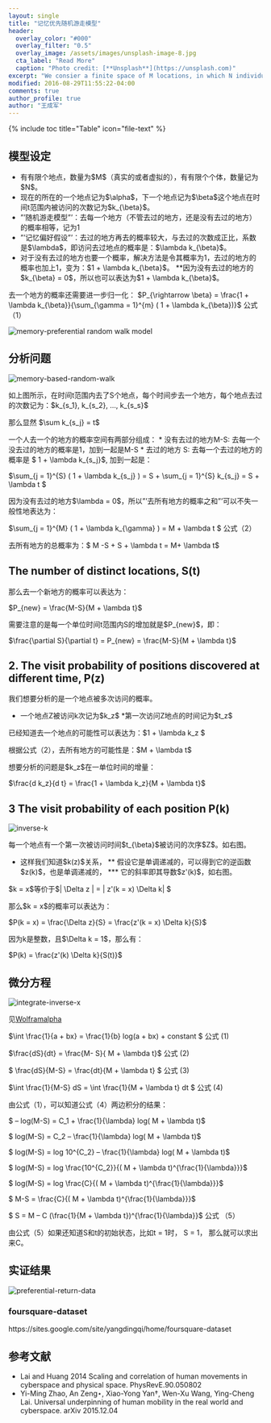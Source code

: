 ```yaml
---
layout: single
title: "记忆优先随机游走模型"
header:
  overlay_color: "#000"
  overlay_filter: "0.5"
  overlay_image: /assets/images/unsplash-image-8.jpg
  cta_label: "Read More"
  caption: "Photo credit: [**Unsplash**](https://unsplash.com)"
excerpt: "We consier a finite space of M locations, in which N individuals perfom random wolk with the probability of visiting a position proportional to its weight."
modified: 2016-08-29T11:55:22-04:00
comments: true
author_profile: true
author: "王成军"
---
```


{% include toc title="Table" icon="file-text" %}


## 模型设定
<ul>
<li>有有限个地点，数量为$M$（真实的或者虚拟的），有有限个个体，数量记为$N$。</li>
<li>现在的所在的一个地点记为$\alpha$，下一个地点记为$\beta$这个地点在时间t范围内被访问的次数记为$k_{\beta}$。</li>
<li>&#8221;&#8217;随机游走模型&#8221;&#8217;：去每一个地方（不管去过的地方，还是没有去过的地方）的概率相等，记为1</li>
<li>&#8221;&#8217;记忆偏好假设&#8221;&#8217;：去过的地方再去的概率较大，与去过的次数成正比，系数是$\lambda$，即访问去过地点的概率是：$\lambda k_{\beta}$。</li>
<li>对于没有去过的地方也要一个概率，解决方法是令其概率为1，去过的地方的概率也加上1，变为：$1 + \lambda k_{\beta}$。 **因为没有去过的地方的$k_{\beta} = 0$，所以也可以表达为$1 + \lambda k_{\beta}$。</li>
</ul>
<p>去一个地方的概率还需要进一步归一化： $P_{\rightarrow \beta} = \frac{1 + \lambda k_{\beta}}{\sum_{\gamma = 1}^{m} ( 1 + \lambda k_{\beta})}$ 公式（1）</p>

![memory-preferential random walk model](http://oaf2qt3yk.bkt.clouddn.com/424396951922ff02ac9d2e88a9bc72cc.png)

## 分析问题

![memory-based-random-walk](http://oaf2qt3yk.bkt.clouddn.com/746d601efc14dfa84830442152746cff.png)

<p>如上图所示，在时间t范围内去了S个地点，每个时间步去一个地方，每个地点去过的次数记为：$k_{s_1}, k_{s_2}, &#8230;, k_{s_s}$</p>
<p>那么显然 $\sum k_{s_j} = t$</p>
<p>一个人去一个的地方的概率空间有两部分组成： * 没有去过的地方M-S: 去每一个没去过的地方的概率是1，加到一起是M-S * 去过的地方 S: 去每一个去过的地方的概率是 $ 1 + \lambda k_{s_j}$, 加到一起是：</p>
<p>$\sum_{j = 1}^{S} ( 1 + \lambda k_{s_j} ) = S + \sum_{j = 1}^{S} k_{s_j} = S + \lambda t $</p>
<p>因为没有去过的地方$\lambda = 0$，所以&#8221;&#8217;去所有地方的概率之和&#8221;&#8217;可以不失一般性地表达为：</p>
<p>$\sum_{j = 1}^{M} ( 1 + \lambda k_{\gamma} ) = M + \lambda t $ 公式（2）</p>
<p>去所有地方的总概率为：$ M -S + S + \lambda t = M+ \lambda t$</p>

## The number of distinct locations, S(t)

<p>那么去一个新地方的概率可以表达为：</p>
<p>$P_{new} = \frac{M-S}{M + \lambda t}$</p>
<p>需要注意的是每一个单位时间t范围内S的增加就是$P_{new}$，即：</p>
<p>$\frac{\partial S}{\partial t} = P_{new} = \frac{M-S}{M + \lambda t}$</p>
<h2>2&#46; The visit probability of positions discovered at different time, P(z)</h2>
<p>我们想要分析的是一个地点被多次访问的概率。</p>
<ul>
<li>一个地点Z被访问k次记为$k_z$ *第一次访问Z地点的时间记为$t_z$</li>
</ul>
<p>已经知道去一个地点的可能性可以表达为：$1 + \lambda k_z $</p>
<p>根据公式（2），去所有地方的可能性是：$M + \lambda t$</p>
<p>想要分析的问题是$k_z$在一单位时间的增量：</p>
<p>$\frac{d k_z}{d t} = \frac{1 + \lambda k_z}{M + \lambda t}$</p>

## 3 The visit probability of each position P(k)

![inverse-k](http://oaf2qt3yk.bkt.clouddn.com/0393995c8eb51c6fbedfff562f41b84e.png)

<p>每一个地点有一个第一次被访问时间$t_{\beta}$被访问的次序$Z$。如右图。</p>
<ul>
<li>这样我们知道$k(z)$关系， ** 假设它是单调递减的，可以得到它的逆函数$z(k)$，也是单调递减的， *** 它的斜率即其导数$z'(k)$，如右图。</li>
</ul>
<p>$k = x$等价于$| \Delta z | = | z'(k = x) \Delta k| $</p>
<p>那么$k = x$的概率可以表达为：</p>
<p>$P(k = x) = \frac{\Delta z}{S} = \frac{z'(k = x) \Delta k}{S}$</p>
<p>因为k是整数，且$\Delta k = 1$，那么有：</p>
<p>$P(k) = \frac{z'(k) \Delta k}{S(t)}$</p>

## 微分方程

![integrate-inverse-x](http://oaf2qt3yk.bkt.clouddn.com/9617688bdea6333a61d689577afb43a6.png)

<p>见<a href="http://www.wolframalpha.com/input/?i=integrate+1%2F(a%2Bbx)">Wolframalpha</a></p>
<p>$\int \frac{1}{a + bx} = \frac{1}{b} log(a + bx) + constant $ 公式 (1)</p>
<p>$\frac{dS}{dt} = \frac{M- S}{ M + \lambda t}$ 公式 (2)</p>
<p>$ \frac{dS}{M-S} = \frac{dt}{M + \lambda t} $ 公式 (3)</p>
<p>$\int \frac{1}{M-S} dS = \int \frac{1}{M + \lambda t} dt $ 公式 (4)</p>
<p>由公式（1），可以知道公式（4）两边积分的结果：</p>
<p>$ &#8211; log(M-S) = C_1 + \frac{1}{\lambda} log( M + \lambda t)$</p>
<p>$ log(M-S) = C_2 &#8211; \frac{1}{\lambda} log( M + \lambda t)$</p>
<p>$ log(M-S) = log 10^{C_2} &#8211; \frac{1}{\lambda} log( M + \lambda t)$</p>
<p>$ log(M-S) = log \frac{10^{C_2}}{( M + \lambda t)^{\frac{1}{\lambda}}}$</p>
<p>$ log(M-S) = log \frac{C}{( M + \lambda t)^{\frac{1}{\lambda}}}$</p>
<p>$ M-S = \frac{C}{( M + \lambda t)^{\frac{1}{\lambda}}}$</p>
<p>$ S = M &#8211; C (\frac{1}{M + \lambda t})^{\frac{1}{\lambda}}$ 公式 （5）</p>

<p>由公式（5）如果还知道S和t的初始状态，比如t = 1时， S = 1， 那么就可以求出来C。</p>

## 实证结果

![preferential-return-data](http://oaf2qt3yk.bkt.clouddn.com/eb250d4323b9af22fa6cb6f4e84a884c.png)

### foursquare-dataset

<p>https://sites.google.com/site/yangdingqi/home/foursquare-dataset</p>

## 参考文献
<ul>
<li>Lai and Huang 2014 Scaling and correlation of human movements in cyberspace and physical space. PhysRevE.90.050802 </li>
<li>Yi-Ming Zhao, An Zeng⋆, Xiao-Yong Yan†, Wen-Xu Wang, Ying-Cheng Lai. Universal underpinning of human mobility in the real world and cyberspace. arXiv 2015.12.04</li>
</ul>
